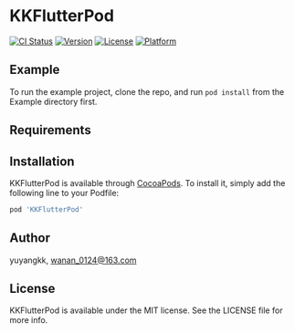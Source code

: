 # KKFlutterPod

[![CI Status](https://img.shields.io/travis/yuyangkk/KKFlutterPod.svg?style=flat)](https://travis-ci.org/yuyangkk/KKFlutterPod)
[![Version](https://img.shields.io/cocoapods/v/KKFlutterPod.svg?style=flat)](https://cocoapods.org/pods/KKFlutterPod)
[![License](https://img.shields.io/cocoapods/l/KKFlutterPod.svg?style=flat)](https://cocoapods.org/pods/KKFlutterPod)
[![Platform](https://img.shields.io/cocoapods/p/KKFlutterPod.svg?style=flat)](https://cocoapods.org/pods/KKFlutterPod)

## Example

To run the example project, clone the repo, and run `pod install` from the Example directory first.

## Requirements

## Installation

KKFlutterPod is available through [CocoaPods](https://cocoapods.org). To install
it, simply add the following line to your Podfile:

```ruby
pod 'KKFlutterPod'
```

## Author

yuyangkk, wanan_0124@163.com

## License

KKFlutterPod is available under the MIT license. See the LICENSE file for more info.
